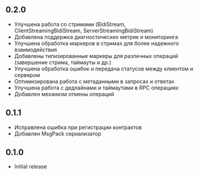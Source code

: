## 0.2.0

- Улучшена работа со стримами (BidiStream, ClientStreamingBidiStream, ServerStreamingBidiStream)
- Добавлена поддержка диагностических метрик и мониторинга
- Улучшена обработка маркеров в стримах для более надежного взаимодействия
- Добавлены типизированные маркеры для различных операций (завершение стрима, таймауты и др.)
- Улучшена обработка ошибок и передача статусов между клиентом и сервером
- Оптимизирована работа с метаданными в запросах и ответах
- Улучшена работа с дедлайнами и таймаутами в RPC операциях
- Добавлен механизм отмены операций

## 0.1.1

- Исправлена ошибка при регистрации контрактов
- Добавлен MsgPack сериализатор

## 0.1.0

- Initial release

